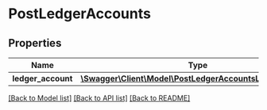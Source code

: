 # PostLedgerAccounts

## Properties
Name | Type | Description | Notes
------------ | ------------- | ------------- | -------------
**ledger_account** | [**\Swagger\Client\Model\PostLedgerAccountsLedgerAccount**](PostLedgerAccountsLedgerAccount.md) |  | 

[[Back to Model list]](../README.md#documentation-for-models) [[Back to API list]](../README.md#documentation-for-api-endpoints) [[Back to README]](../README.md)


